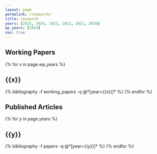 ```yaml
---
layout: page
permalink: /research/
title: research
years: [2025, 2024, 2023, 2022, 2021, 2020]
wp_years: [2024]
nav: true
---
```


<h2>Working Papers</h2>


<div class="publications">

{% for x in page.wp_years %}
  <h2 class="year">{{x}}</h2>
  {% bibliography -f working_papers -q @*[year={{x}}]* %}
{% endfor %}

</div>

<h2>Published Articles</h2>

<div class="publications">

{% for y in page.years %}
  <h2 class="year">{{y}}</h2>
  {% bibliography -f papers -q @*[year={{y}}]* %}
{% endfor %}

</div>


